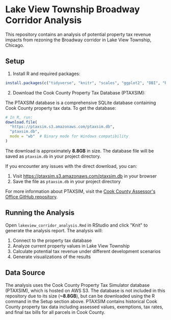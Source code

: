 # Lake View Township Broadway Corridor Analysis

This repository contains an analysis of potential property tax revenue impacts from rezoning the Broadway corridor in Lake View Township, Chicago.

## Setup

1. Install R and required packages:
```R
install.packages(c("tidyverse", "knitr", "scales", "ggplot2", "DBI", "RSQLite"))
```

2. Download the Cook County Property Tax Database (PTAXSIM):

The PTAXSIM database is a comprehensive SQLite database containing Cook County property tax data. To get the database:

```R
# In R, run:
download.file(
  "https://ptaxsim.s3.amazonaws.com/ptaxsim.db", 
  "ptaxsim.db",
  mode = "wb"  # Binary mode for Windows compatibility
)
```

The download is approximately **8.8GB** in size. The database file will be saved as `ptaxsim.db` in your project directory.

If you encounter any issues with the direct download, you can:
1. Visit https://ptaxsim.s3.amazonaws.com/ptaxsim.db in your browser
2. Save the file as `ptaxsim.db` in your project directory

For more information about PTAXSIM, visit the [Cook County Assessor's Office GitHub repository](https://github.com/ccao-data/ptaxsim).

## Running the Analysis

Open `lakeview_corridor_analysis.Rmd` in RStudio and click "Knit" to generate the analysis report. The analysis will:

1. Connect to the property tax database
2. Analyze current property values in Lake View Township
3. Calculate potential tax revenue under different development scenarios
4. Generate visualizations of the results

## Data Source

The analysis uses the Cook County Property Tax Simulator database (PTAXSIM), which is hosted on AWS S3. The database is not included in this repository due to its size (**~8.8GB**), but can be downloaded using the R command in the Setup section above. PTAXSIM contains historical Cook County property tax data including assessed values, exemptions, tax rates, and final tax bills for all parcels in Cook County.
